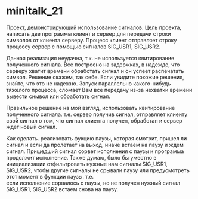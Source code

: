 # minitalk_21

Проект, демонстрирующий использование сигналов.
Цель проекта, написать две программы клиент и сервер для передачи строки символов от клиента серверу.
Процесс клиент отправляет строку процессу сервер с помощью сигналов SIG_USR1, SIG_USR2.

Данная реализация неудачна, т.к. не используется квитирование полученного сигнала. Все построено
на задержках, в надежде, что серверу хватит времени обработать сигнал и он успеет распечатать символ.
Решение скажем, так себе. Если увидите похожие решения, знайте, что это не надежно.
Запуск параллельно какого-нибудь тяжелого процесса, сломает Вам все передачу из-за
нехватки времени вывести символ или обработать сигнал.

Правильное решение на мой взгляд, использовать квитирование полученного сигнала.
т.е. сервер получив сигнал, отправляет клиенту свой сигнал о том, что сигнал клиента получен, обработан и
сервер ждет новый сигнал.

Как сделать. реализовать фукцию паузы, которая смотрит, пришел ли сигнал и если да пролетает на выход,
иначе встаем на паузу и ждем сигнал. Пришедший сигнал сорвет исполнения с паузы и программа продолжит исполнение.
Также думаю, было бы уместно в инициализации отфильтровать нужные нам сигналы SIG_USR1, SIG_USR2, чтобы 
другие сигналы не срывали паузу или предусмотреть этот момент в функции паузы. т.е. \
если исполнение сорвалось с паузы, но не получен нужный сигнал SIG_USR1, SIG_USR2 
встаем снова на паузу.
